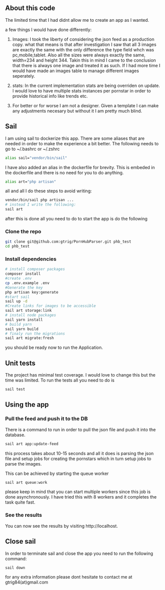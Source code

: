 ## About this code

The limited time that I had didnt allow me to create an app as I wanted.

a few things I would have done differently:

1) Images: I took the liberty of considering the json feed as a production copy. what that means is that after investigation I saw that all 3 images are exactly the same with the only difference the type field whch was pc,mobile,tablet. Also all the sizes were always exactly the same, width=234 and height 344. Takin this in mind I came to the conclusion that there is always one image and treated it as such. If I had more time I would have made an images table to manage different images seperately.

2) stats: In the current implementation stats are being overriden on update. I would love to have multiple stats instances per pornstar in order to provide historical info like trends etc.

3) For better or for worse I am not a designer. Given a template I can make any adjustments necesary but without it I am pretty much blind.

## Sail

I am using sail to dockerize this app.
There are some aliases that are needed in order to make the experience a bit better.
The following needs to go to ~/.bashrc or ~/.zshrc

```bash
alias sail="vendor/bin/sail"
```

I have also added an alias in the dockerfile for brevity.
This is embeded in the dockerfile and there is no need for you to do anything.

```bash
alias art="php artisan"
```

all and all I do these steps to avoid writing:
```bash
vendor/bin/sail php artisan ...
# instead I write the following:
sail art
```

after this is done all you need to do to start the app is do the following

### Clone the repo

```bash
git clone git@github.com:gtrig/PornHubParser.git phb_test
cd phb_test
```

### Install dependencies
```bash
# install composer packages
composer install
#create .env
cp .env.example .env
#Generate the key
php artisan key:generate
#start sail
sail up -d
#Create links for images to be accessible
sail art storage:link
# install node packages
sail yarn install
# build yarn
sail yarn build
# finaly run the migrations
sail art migrate:fresh
```

you should be ready now to run the Application.

## Unit tests

The project has minimal test coverage. I would love to change this but the time was limited. To run the tests all you need to do is

```bash
sail test
```

## Using the app

### Pull the feed and push it to the DB
There is a command to run in order to pull the json file and push it into the database.

```bash
sail art app:update-feed
```

this process takes about 10-15 seconds and all it does is parsing the json file and setup jobs for creating the pornstars which in turn setup jobs to parse the images.

This can be achieved by starting the queue worker

```bash
sail art queue:work
```

please keep in mind that you can start multiple workers since this job is done asynchronously. I have tried this with 8 workers and it completes the task quite fast.

### See the results

You can now see the results by visiting http://localhost.

## Close sail

In order to terminate sail and close the app you need to run the following command:

```bash
sail down
```

for any extra information please dont hesitate to contact me at gtrig84(at)gmail.com
